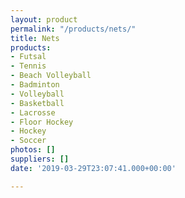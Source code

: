 ```yaml
---
layout: product
permalink: "/products/nets/"
title: Nets
products:
- Futsal
- Tennis
- Beach Volleyball
- Badminton
- Volleyball
- Basketball
- Lacrosse
- Floor Hockey
- Hockey
- Soccer
photos: []
suppliers: []
date: '2019-03-29T23:07:41.000+00:00'

---
```

